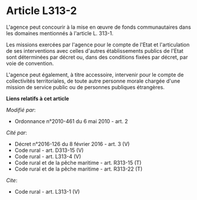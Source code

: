 # Article L313-2

L'agence peut concourir à la mise en œuvre de fonds communautaires dans les domaines mentionnés à l'article L. 313-1. 

Les missions exercées par l'agence pour le compte de l'Etat et l'articulation de ses interventions avec celles d'autres
établissements publics de l'Etat sont déterminées par décret ou, dans des conditions fixées par décret, par voie de
convention. 

L'agence peut également, à titre accessoire, intervenir pour le compte de collectivités territoriales, de toute autre
personne morale chargée d'une mission de service public ou de personnes publiques étrangères.

**Liens relatifs à cet article**

_Modifié par_:

  - Ordonnance n°2010-461 du 6 mai 2010 - art. 2

_Cité par_:

  - Décret n°2016-126 du 8 février 2016 - art. 3 (V)
  - Code rural - art. D313-15 (V)
  - Code rural - art. L313-4 (V)
  - Code rural et de la pêche maritime - art. R313-15 (T)
  - Code rural et de la pêche maritime - art. R313-22 (T)

_Cite_:

  - Code rural - art. L313-1 (V)
